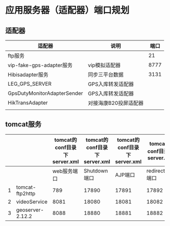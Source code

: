 # 应用服务器（适配器）端口规划

## 适配器

| 适配器                      | 说明                  | 端口 |
| --------------------------- | --------------------- | ---- |
| ftp服务                     |                       | 21   |
| vip-fake-gps-adapter服务    | vip模拟适配器         | 8777 |
| Hibisadapter服务            | 同步三平台数据        | 3131 |
| LEG_GPS_SERVER              | GPS入库转发适配器     |      |
| GpsDutyMonitorAdapterSender | GPS入库转发适配器     |      |
| HikTransAdapter             | 对接海康B20投屏适配器 |      |
|                             |                       |      |

## tomcat服务

|      |                  | tomcat的conf目录下server.xml | tomcat的conf目录下server.xml | tomcat的conf目录下server.xml | tomcat的conf目录下server.xml |
| ---- | ---------------- | ---------------------------- | ---------------------------- | ---------------------------- | ---------------------------- |
|      |                  | web服务端口                  | Shutdown端口                 | AJP端口                      | redirectPort端口             |
| 1    | tomcat-ftp2http  | 789                          | 17890                        | 17891                        | 17892                        |
| 2    | videoService     | 8081                         | 18080                        | 18081                        | 18082                        |
| 3    | geoserver-2.12.2 | 8088                         | 18880                        | 18881                        | 18882                        |